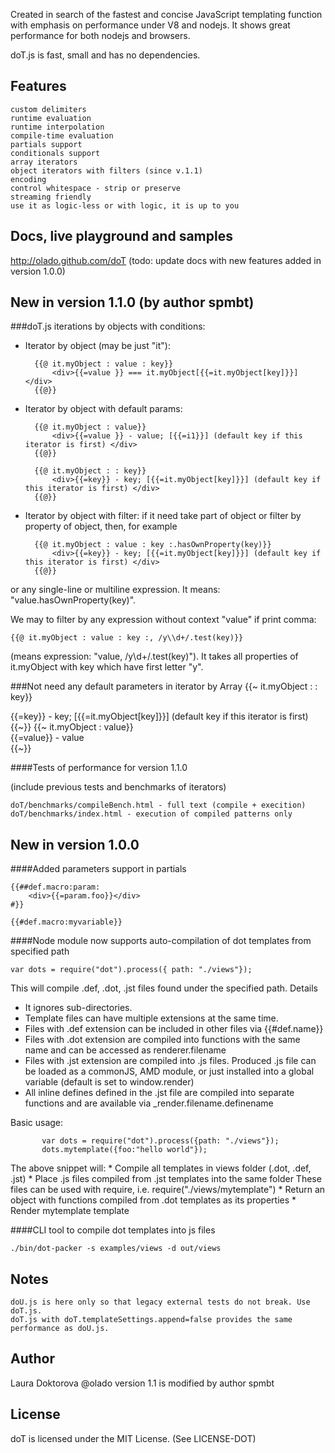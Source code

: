 Created in search of the fastest and concise JavaScript templating function with emphasis on performance under V8 and nodejs. It shows great performance for both nodejs and browsers.

doT.js is fast, small and has no dependencies.

## Features
    custom delimiters
    runtime evaluation
    runtime interpolation
    compile-time evaluation
    partials support
    conditionals support
    array iterators
    object iterators with filters (since v.1.1)
    encoding
    control whitespace - strip or preserve
    streaming friendly
    use it as logic-less or with logic, it is up to you

## Docs, live playground and samples

http://olado.github.com/doT (todo: update docs with new features added in version 1.0.0)

## New in version 1.1.0 (by author spmbt)

###doT.js iterations by objects with conditions:
* Iterator by object (may be just "it"):

		{{@ it.myObject : value : key}}
			<div>{{=value }} === it.myObject[{{=it.myObject[key]}}] </div>
		{{@}}
* Iterator by object with default params:

		{{@ it.myObject : value}}
			<div>{{=value }} - value; [{{=i1}}] (default key if this iterator is first) </div>
		{{@}}

		{{@ it.myObject : : key}}
			<div>{{=key}} - key; [{{=it.myObject[key]}}] (default key if this iterator is first) </div>
		{{@}}
* Iterator by object with filter: if it need take part of object or filter by property of object, then, for example

		{{@ it.myObject : value : key :.hasOwnProperty(key)}}
			<div>{{=key}} - key; [{{=it.myObject[key]}}] (default key if this iterator is first) </div>
		{{@}}

or any single-line or multiline expression. It means: "value.hasOwnProperty(key)".

We may to filter by any expression without context "value" if print comma: 

	{{@ it.myObject : value : key :, /y\\d+/.test(key)}}

(means expression: "value, /y\d+/.test(key)"). It takes all properties of it.myObject with key which have first letter "y".

###Not need any default parameters in iterator by Array
	{{~ it.myObject : : key}}
		<div>{{=key}} - key; [{{=it.myObject[key]}}] (default key if this iterator is first) </div>
	{{~}}
	{{~ it.myObject : value}}
		<div>{{=value}} - value </div>
	{{~}}

####Tests of performance for version 1.1.0

(include previous tests and benchmarks of iterators)

	doT/benchmarks/compileBench.html - full text (compile + execition)
	doT/benchmarks/index.html - execution of compiled patterns only
## New in version 1.0.0

####Added parameters support in partials

	{{##def.macro:param:
		<div>{{=param.foo}}</div>
	#}}

	{{#def.macro:myvariable}}

####Node module now supports auto-compilation of dot templates from specified path

	var dots = require("dot").process({ path: "./views"});

This will compile .def, .dot, .jst files found under the specified path.
Details
   * It ignores sub-directories.
   * Template files can have multiple extensions at the same time.
   * Files with .def extension can be included in other files via {{#def.name}}
   * Files with .dot extension are compiled into functions with the same name and
   can be accessed as renderer.filename
   * Files with .jst extension are compiled into .js files. Produced .js file can be
   loaded as a commonJS, AMD module, or just installed into a global variable (default is set to window.render)
   * All inline defines defined in the .jst file are
   compiled into separate functions and are available via _render.filename.definename
 
   Basic usage:
 ```
        var dots = require("dot").process({path: "./views"});
        dots.mytemplate({foo:"hello world"});
 ```
   The above snippet will:
	* Compile all templates in views folder (.dot, .def, .jst)
  	* Place .js files compiled from .jst templates into the same folder
     	   These files can be used with require, i.e. require("./views/mytemplate")
  	* Return an object with functions compiled from .dot templates as its properties
  	* Render mytemplate template
 
####CLI tool to compile dot templates into js files

	./bin/dot-packer -s examples/views -d out/views

## Notes
    doU.js is here only so that legacy external tests do not break. Use doT.js.
    doT.js with doT.templateSettings.append=false provides the same performance as doU.js.

## Author
Laura Doktorova @olado
version 1.1 is modified by author spmbt

## License
doT is licensed under the MIT License. (See LICENSE-DOT)
